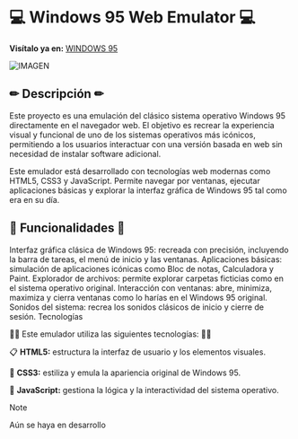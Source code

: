 # 💻 **Windows 95 Web Emulator** 💻

**Visítalo ya en:** [WINDOWS 95](https://agchdev.github.io/WINDOWS-95.github.io/)

![IMAGEN](https://github.com/user-attachments/assets/f0fa5bb8-6fd4-44a3-9075-ab3d7289b171)

## ✏ Descripción ✏

Este proyecto es una emulación del clásico sistema operativo Windows 95 directamente en el navegador web. El objetivo es recrear la experiencia visual y funcional de uno de los sistemas operativos más icónicos, permitiendo a los usuarios interactuar con una versión basada en web sin necesidad de instalar software adicional.

Este emulador está desarrollado con tecnologías web modernas como HTML5, CSS3 y JavaScript. Permite navegar por ventanas, ejecutar aplicaciones básicas y explorar la interfaz gráfica de Windows 95 tal como era en su día.

## 🦾 Funcionalidades 🦾

Interfaz gráfica clásica de Windows 95: recreada con precisión, incluyendo la barra de tareas, el menú de inicio y las ventanas.
Aplicaciones básicas: simulación de aplicaciones icónicas como Bloc de notas, Calculadora y Paint.
Explorador de archivos: permite explorar carpetas ficticias como en el sistema operativo original.
Interacción con ventanas: abre, minimiza, maximiza y cierra ventanas como lo harías en el Windows 95 original.
Sonidos del sistema: recrea los sonidos clásicos de inicio y cierre de sesión.
Tecnologías

👩‍💻 Este emulador utiliza las siguientes tecnologías: 👩‍💻

📋 **HTML5:** estructura la interfaz de usuario y los elementos visuales.

🎨 **CSS3:** estiliza y emula la apariencia original de Windows 95.

🐉 **JavaScript:** gestiona la lógica y la interactividad del sistema operativo.


>[!note]
>Aún se haya en desarrollo
<!---
agchdev/agchdev is a ✨ special ✨ repository because its `README.md` (this file) appears on your GitHub profile.
You can click the Preview link to take a look at your changes.
--->
